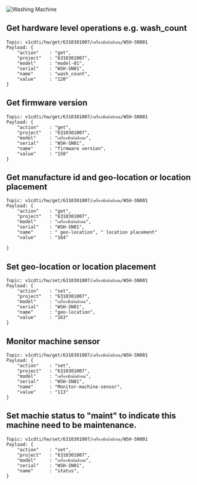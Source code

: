 ![Washing Machine](pictures/iot-machine.png)

## Get hardware level operations e.g. wash_count
```
Topic: v1cdti/hw/get/6310301007/เครื่องซักผ้าฝาบน/WSH-SN001
Payload: {
    "action"    : "get",
    "project"   : "6310301007",
    "model"     : "model-01",
    "serial"    : "WSH-SN01",
    "name"      : "wash_count",
    "value"     : "120"
}
```

## Get firmware version
```
Topic: v1cdti/hw/get/6310301007/เครื่องซักผ้าฝาบน/WSH-SN001
Payload: {
    "action"    : "get",
    "project"   : "6310301007",
    "model"     : "เครื่องซักผ้าฝาบน",
    "serial"    : "WSH-SN01",
    "name"      : "firmware version",
    "value"     : "150"
}
```

## Get manufacture id and geo-location or location placement
```
Topic: v1cdti/hw/get/6310301007/เครื่องซักผ้าฝาบน/WSH-SN001
Payload: {
    "action"    : "get",
    "project"   : "6310301007",
    "model"     : "เครื่องซักผ้าฝาบน",
    "serial"    : "WSH-SN01",
    "name"      : " geo-location", " location placement"
    "value"     : "164"

}
```

## Set geo-location or location placement
```
Topic: v1cdti/hw/set/6310301007/เครื่องซักผ้าฝาบน/WSH-SN001
Payload: {
    "action"    : "set",
    "project"   : "6310301007",
    "model"     : "เครื่องซักผ้าฝาบน",
    "serial"    : "WSH-SN01",
    "name"      : "geo-location",
    "value"     : "163"
}
```

## Monitor machine sensor
```
Topic: v1cdti/hw/get/6310301007/เครื่องซักผ้าฝาบน/WSH-SN001
Payload: {
    "action"    : "set",
    "project"   : "6310301007",
    "model"     : "เครื่องซักผ้าฝาบน",
    "serial"    : "WSH-SN01",
    "name"      : "Monitor-machine-sensor",
    "value"     : "113"
}
```

## Set machie status to "maint" to indicate this machine need to be maintenance.
```
Topic: v1cdti/hw/set/6310301007/เครื่องซักผ้าฝาบน/WSH-SN001
Payload: {
    "action"    : "set",
    "project"   : "6310301007",
    "model"     : "เครื่องซักผ้าฝาบน",
    "serial"    : "WSH-SN01",
    "name"      : "status",
}
```
